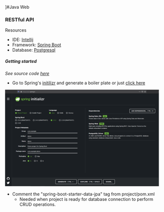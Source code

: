 ]#Java Web

### RESTful API
Resources
- IDE: [Intellij](#)
- Framework: [Spring Boot](#)
- Database: [Postgresql](#)

##### Getting started
*See source code [here](https://github.com/DariusRain/Java/tree/1-18-21/spring-rest-api-basic)*

- Go to Spring's [initilizr](https://start.spring.io/) and generate a boiler plate or just [click here](https://start.spring.io/#!type=maven-project&language=java&platformVersion=2.4.2.RELEASE&packaging=jar&jvmVersion=15&groupId=com.example&artifactId=demo&name=demo&description=Demo%20project%20for%20Spring%20Boot&packageName=com.example.demo&dependencies=data-jpa,web,postgresql)
<img src="https://github.com/DariusRain/Java/blob/1-18-21/imgs/initilizr.svg" /> 

- Comment the "spring-boot-starter-data-jpa" tag from project/pom.xml
	- Needed when project is ready for database connection to perform CRUD operations.

